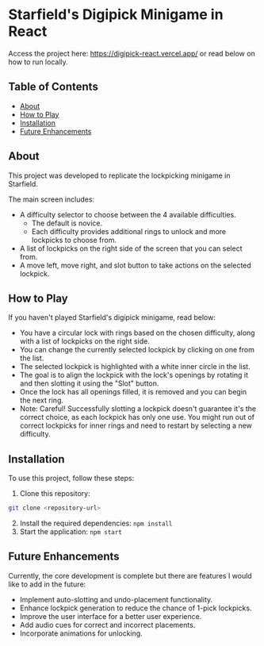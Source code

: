 # Starfield's Digipick Minigame in React
Access the project here: https://digipick-react.vercel.app/ or read below on how to run locally.

## Table of Contents
 - [About](#About)
 - [How to Play](#How-to-Play)
 - [Installation](#Installation)
 - [Future Enhancements](#Future-Enhancements)

 ## About
This project was developed to replicate the lockpicking minigame in Starfield.

The main screen includes:
- A difficulty selector to choose between the 4 available difficulties.
  - The default is novice.
  - Each difficulty provides additional rings to unlock and more lockpicks to choose from.
- A list of lockpicks on the right side of the screen that you can select from.
- A move left, move right, and slot button to take actions on the selected lockpick.

## How to Play
If you haven't played Starfield's digipick minigame, read below:

  - You have a circular lock with rings based on the chosen difficulty, along with a list of lockpicks on the right side.
  - You can change the currently selected lockpick by clicking on one from the list.
  - The selected lockpick is highlighted with a white inner circle in the list.
  - The goal is to align the lockpick with the lock's openings by rotating it and then slotting it using the "Slot" button.
  - Once the lock has all openings filled, it is removed and you can begin the next ring.
  - Note: Careful! Successfully slotting a lockpick doesn't guarantee it's the correct choice, as each lockpick has only one use. You might run out of correct lockpicks for inner rings and need to restart by selecting a new difficulty.

## Installation
To use this project, follow these steps:

  1. Clone this repository:
   ```bash
   git clone <repository-url>
   ```
  2. Install the required dependencies:
    ```npm install```
  3. Start the application:
    ```npm start```

## Future Enhancements
Currently, the core development is complete but there are features I would like to add in the future:
  - Implement auto-slotting and undo-placement functionality.
  - Enhance lockpick generation to reduce the chance of 1-pick lockpicks.
  - Improve the user interface for a better user experience.
  - Add audio cues for correct and incorrect placements.
  - Incorporate animations for unlocking.

